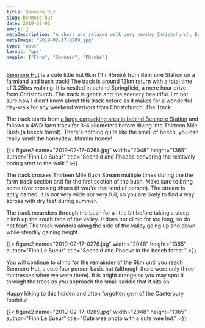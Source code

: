 ```yaml
---
title: Benmore Hut
slug: benmore-hut
date: 2019-02-06
emoji: 🥾
metaDescription: "A short and relaxed walk very nearby Christchurch. Easily accessible and with a very cute hut. 3.5hrs return!"
metaImage: "2019-02-17-0289.jpg"
type: "post"
layout: "gps"
people: ["Finn", "Seonaid", "Phoebe"]
---
```


[Benmore Hut](https://www.doc.govt.nz/parks-and-recreation/places-to-go/canterbury/places/korowai-torlesse-tussocklands-park/things-to-do/huts/benmore-hut/) is a cute little hut 6km (1hr 45min) from Benmore Station on a farmland and bush track! The track is around 12km return with a total time of 3.25hrs walking. It is nestled in behind Springfield, a mere hour drive from Christchurch. The track is gentle and the scenery beautiful. I'm not sure how I didn't know about this track before as it makes for a wonderful day-walk for any weekend warriors from Christchurch.
The Track

The track starts from [a large carparking area in behind Benmore Station](https://goo.gl/maps/qB9dXKVsQQF2) and follows a 4WD farm track for 3-4 kilometers before diving into Thirteen Mile Bush (a beech forest). There's nothing quite like the smell of beech, you can really smell the honeydew. Mmmm honey!

{{< figure2 name="2019-02-17-0268.jpg" width="2048" height="1365" author="Finn Le Sueur" title="Seonaid and Phoebe convering the relatively boring start to the walk." >}}

The track crosses Thirteen Mile Bush Stream multiple times during the the farm track section and for the first section of the bush. Make sure to bring some river crossing shoes (if you're that kind of person). The stream is aptly named; it is not very wide nor very full, so you are likely to find a way across with dry feet during summer.

The track meanders through the bush for a little bit before taking a steep climb up the south face of the valley. It does not climb for too long, so do not fear! The track wanders along the side of the valley going up and down while steadily gaining height.

{{< figure2 name="2019-02-17-0276.jpg" width="2048" height="1365" author="Finn Le Sueur" title="Seonaid and Phoeve in the beech forest." >}}

You will continue to climb for the remainder of the 6km until you reach Benmore Hut, a cute four person basic hut (although there were only three mattresses when we were there). It is bright orange so you may spot it through the trees as you approach the small saddle that it sits on!

Happy hiking to this hidden and often forgotten gem of the Canterbury foothills!

{{< figure2 name="2019-02-17-0289.jpg" width="2048" height="1365" author="Finn Le Sueur" title="Cute wee photo with a cute wee hut." >}}
